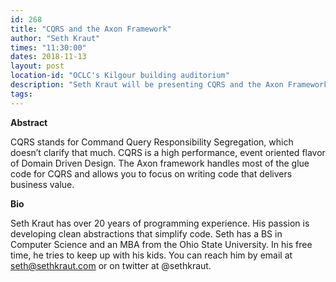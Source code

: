 ```yaml
---
id: 268
title: "CQRS and the Axon Framework"
author: "Seth Kraut"
times: "11:30:00"
dates: 2018-11-13
layout: post
location-id: "OCLC's Kilgour building auditorium"  
description: "Seth Kraut will be presenting CQRS and the Axon Framework."
tags: 
---
```

**Abstract**

CQRS stands for Command Query Responsibility Segregation, which doesn’t clarify that much. CQRS is a high performance, event oriented flavor of Domain Driven Design. The Axon framework handles most of the glue code for CQRS and allows you to focus on writing code that delivers business value.

**Bio**

Seth Kraut has over 20 years of programming experience. His passion is developing clean abstractions that simplify code. Seth has a BS in Computer Science and an MBA from the Ohio State University. In his free time, he tries to keep up with his kids. You can reach him by email at seth@sethkraut.com or on twitter at @sethkraut.